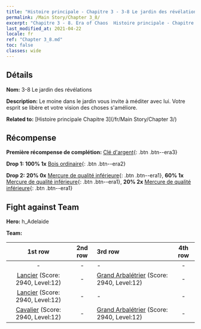 ```yaml
---
title: "Histoire principale - Chapitre 3 - 3-8 Le jardin des révélations"
permalink: /Main Story/Chapter 3_8/
excerpt: "Chapitre 3 - 8. Era of Chaos  Histoire principale - Chapitre 3_8. 3-8 Le jardin des révélations"
last_modified_at: 2021-04-22
locale: fr
ref: "Chapter 3_8.md"
toc: false
classes: wide
---
```


## Détails

 **Nom:** 3-8 Le jardin des révélations

 **Description:** Le moine dans le jardin vous invite à méditer avec lui. Votre esprit se libère et votre vision des choses s'améliore.

 **Related to:** [Histoire principale Chapitre 3](/fr/Main Story/Chapter 3/)

## Récompense

 **Première récompense de complétion:** [Clé d'argent](/ItemsFR/con_693/){: .btn .btn--era3}

 **Drop 1:** **100% 1x** [Bois ordinaire](/ItemsFR/mat_7/){: .btn .btn--era2}

 **Drop 2:** **20% 0x** [Mercure de qualité inférieure](/ItemsFR/mat_2/){: .btn .btn--era1}, **60% 1x** [Mercure de qualité inférieure](/ItemsFR/mat_2/){: .btn .btn--era1}, **20% 2x** [Mercure de qualité inférieure](/ItemsFR/mat_2/){: .btn .btn--era1}


## Fight against Team
 **Hero:** h_Adelaide

 **Team:**


  | 1st row | 2nd row | 3rd row | 4th row |
  |:----:|:----:|:----|:----:|
  | - | - | - | - |
  | [Lancier](/fr/units/Pikeman/) (Score: 2940, Level:12)  | - | [Grand Arbalétrier](/fr/units/Marksman/) (Score: 2940, Level:12)  | - |
  | [Lancier](/fr/units/Pikeman/) (Score: 2940, Level:12)  | - | - | - |
  | [Cavalier](/fr/units/Cavalier/) (Score: 2940, Level:12)  | - | [Grand Arbalétrier](/fr/units/Marksman/) (Score: 2940, Level:12)  | - |


